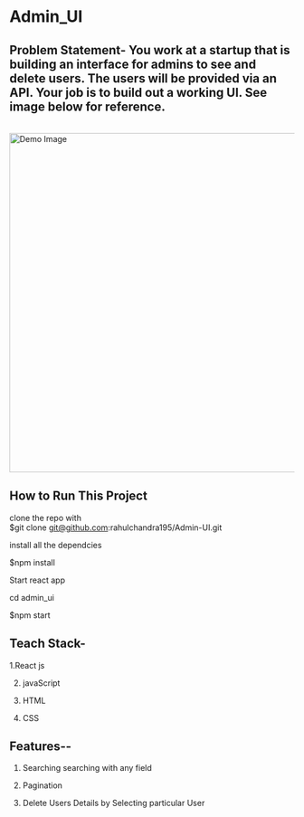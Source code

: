 # Admin_UI

## Problem Statement- You work at a startup that is building an interface for admins to see and delete users. The users will be provided via an API. Your job is to build out a working UI. See image below for reference.

<br> 
<img width="600" alt="Demo Image" src="https://user-images.githubusercontent.com/91541289/158592401-a80d4671-da4e-42e9-b161-9f1d982908a1.png">
<br> 

## How to Run This Project 

clone the repo with
<br> 
$git clone git@github.com:rahulchandra195/Admin-UI.git

install all the dependcies

$npm install

Start react app

cd admin_ui

$npm start

## Teach Stack-

1.React js 

2. javaScript 

3. HTML

4. CSS


## Features--

1. Searching 
  searching with any field 

2. Pagination  

3. Delete Users Details by Selecting particular User 



